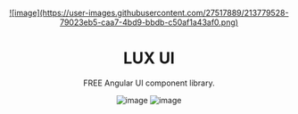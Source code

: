 <p align="center">
  <a href="/">
    ![image](https://user-images.githubusercontent.com/27517889/213779528-79023eb5-caa7-4bd9-bbdb-c50af1a43af0.png)
  </a>
</p>

<h1 align="center">
LUX UI
</h1>

<div align="center">

FREE Angular UI component library.

![image](https://img.shields.io/github/stars/lux-ui/lux-ui?style=social)
![image](https://img.shields.io/npm/dm/luxui?label=npm)

</div>
